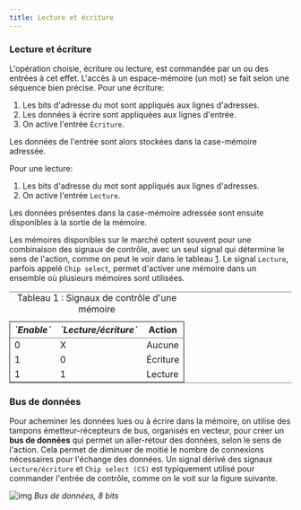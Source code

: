 ```yaml
---
title: Lecture et écriture
---
```


### Lecture et écriture

L'opération choisie, écriture ou lecture, est commandée par un ou des entrées à cet effet. L'accès à un espace-mémoire (un mot) se fait selon une séquence bien précise. Pour une écriture:

1.  Les bits d'adresse du mot sont appliqués aux lignes d'adresses.
2.  Les données à écrire sont appliquées aux lignes d'entrée.
3.  On active l'entrée `Écriture`.

Les données de l'entrée sont alors stockées dans la case-mémoire adressée.

Pour une lecture:

1.  Les bits d'adresse du mot sont appliqués aux lignes d'adresses.
2.  On active l'entrée `Lecture`.

Les données présentes dans la case-mémoire adressée sont ensuite
disponibles à la sortie de la mémoire.

Les mémoires disponibles sur le marché optent souvent pour une
combinaison des signaux de contrôle, avec un seul signal qui détermine
le sens de l'action, comme on peut le voir dans le tableau
[1](#org472ff24). Le signal `Lecture`, parfois appelé `Chip select`,
permet d'activer une mémoire dans un ensemble où plusieurs mémoires
sont utilisées.

<table id="org472ff24" border="2" cellspacing="0" cellpadding="6" rules="groups" frame="hsides">
<caption class="t-above"><span class="table-number">Tableau 1 :</span> Signaux de contrôle d'une mémoire</caption>

<colgroup>
<col  class="org-right" />

<col  class="org-right" />

<col  class="org-left" />
</colgroup>
<thead>
<tr>
<th scope="col" class="org-right"><i>`Enable`</i></th>
<th scope="col" class="org-right"><i>`Lecture/écriture`</i></th>
<th scope="col" class="org-left">Action</th>
</tr>
</thead>

<tbody>
<tr>
<td class="org-right">0</td>
<td class="org-right">X</td>
<td class="org-left">Aucune</td>
</tr>


<tr>
<td class="org-right">1</td>
<td class="org-right">0</td>
<td class="org-left">Écriture</td>
</tr>


<tr>
<td class="org-right">1</td>
<td class="org-right">1</td>
<td class="org-left">Lecture</td>
</tr>
</tbody>
</table>


### Bus de données

Pour acheminer les données lues ou à écrire dans la mémoire, on
utilise des tampons émetteur-récepteurs de bus,
organisés en vecteur, pour créer un **bus de données** qui permet un
aller-retour des données, selon le sens de l'action. Cela permet de
diminuer de moitié le nombre de connexions nécessaires pour l'échange
des données. Un signal dérivé des signaux `Lecture/écriture` et `Chip
select (CS)` est typiquement utilisé pour commander l'entrée de
contrôle, comme on le voit sur la figure suivante.

 

![img]({{site.baseurl}}/img/bus_trans8.svg "Bus de données, 8 bits")
*Bus de données, 8 bits*
